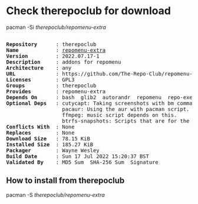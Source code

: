 # Check therepoclub for download

pacman -Si *therepoclub/repomenu-extra*

<div class="highlight"><pre class="highlight"><text>
<b>Repository</b>      : therepoclub
<b>Name</b>            : <a href="../../x86_64/repomenu-extra-2022.07.17-1-any.pkg.tar.zst">repomenu-extra</a>
<b>Version</b>         : 2022.07.17-1
<b>Description</b>     : addons for repomenu
<b>Architecture</b>    : any
<b>URL</b>             : https://github.com/The-Repo-Club/repomenu-extra
<b>Licenses</b>        : GPL3
<b>Groups</b>          : therepoclub
<b>Provides</b>        : repomenu-extra
<b>Depends On</b>      : bash  glib2  autorandr  repomenu  repo-exec  networkmanager
<b>Optional Deps</b>   : cutycapt: Taking screenshots with bm command.
                  pacaur: Using the aur with pacman script.
                  ffmpeg: music script depends on this.
                  btrfs-snapshots: Scripts that are for the btrfs menu.
<b>Conflicts With</b>  : None
<b>Replaces</b>        : None
<b>Download Size</b>   : 78.15 KiB
<b>Installed Size</b>  : 185.27 KiB
<b>Packager</b>        : Wayne Wesley <wayne6324@gmail.com>
<b>Build Date</b>      : Sun 17 Jul 2022 15:20:37 BST
<b>Validated By</b>    : MD5 Sum  SHA-256 Sum  Signature
</text></pre></div>

## How to install from therepoclub

pacman -S *therepoclub/repomenu-extra*
